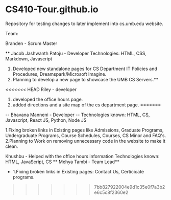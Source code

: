 # CS410-Tour.github.io

Repository for testing changes to later implement into cs.umb.edu website.

Team:

Branden - Scrum Master

** Jacob Jashwanth Patoju - Developer
Technologies: HTML, CSS, Markdown, Javascript 
1. Developed new standalone pages for CS Department IT Policies and Procedures, Dreamspark/Microsoft Imagine.
2. Planning to develop a new page to showcase the UMB CS Servers.**

<<<<<<< HEAD
Riley - developer 
1. developed the office hours page.
2. added directions and a site map of the cs department page.
=======

-- Bhavana Manneni - Developer --
Technologies known: HTML, CS, Javascript, React JS, Python, Node JS

1.Fixing broken links in Existing pages like Admissions, Graduate Programs, Undergraduate Programs, Course Schedules, Courses, CS Minor and FAQ's.
2.Planning to Work on removing unnecessary code in the website to make it clean.

Khushbu - Helped with the office hours information
Technologies known: HTML, JavaScript, CS
** Mehya Tambi - Team Lead**
- 1.Fixing broken links in Existing pages: Contact Us, Certicicate programs. 
>>>>>>> 7bb827922004e9d1c35e0f7a3b2e6c5c8f2360e2
